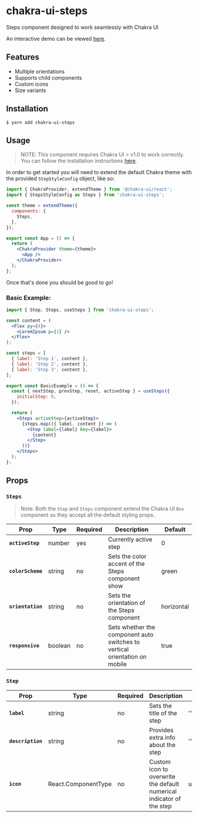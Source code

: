 # chakra-ui-steps

<p>
  Steps component designed to work seamlessly with Chakra UI
</p>
<p>
An interactive demo can be viewed <a target="_blank" href="https://jeanverster.github.io/chakra-ui-steps-site/" title="chakra ui steps demo site">here</a>.
</p>

## Features

- Multiple orientations
- Supports child components
- Custom icons
- Size variants

## Installation

`$ yarn add chakra-ui-steps`

## Usage

> NOTE: This component requires Chakra UI > v1.0 to work correctly. You can follow the installation instructions <a href="https://chakra-ui.com/docs/getting-started" target="_blank">here</a>.

In order to get started you will need to extend the default Chakra theme with the provided `StepStyleConfig` object, like so:

```jsx
import { ChakraProvider, extendTheme } from '@chakra-ui/react';
import { StepsStyleConfig as Steps } from 'chakra-ui-steps';

const theme = extendTheme({
  components: {
    Steps,
  },
});

export const App = () => {
  return (
    <ChakraProvider theme={theme}>
      <App />
    </ChakraProvider>
  );
};
```

Once that's done you should be good to go!

### Basic Example:

```jsx
import { Step, Steps, useSteps } from 'chakra-ui-steps';

const content = (
  <Flex py={4}>
    <LoremIpsum p={1} />
  </Flex>
);

const steps = [
  { label: 'Step 1', content },
  { label: 'Step 2', content },
  { label: 'Step 3', content },
];

export const BasicExample = () => {
  const { nextStep, prevStep, reset, activeStep } = useSteps({
    initialStep: 0,
  });

  return (
    <Steps activeStep={activeStep}>
      {steps.map(({ label, content }) => (
        <Step label={label} key={label}>
          {content}
        </Step>
      ))}
    </Steps>
  );
};
```

## Props

### `Steps`

> Note: Both the `Step` and `Steps` component extend the Chakra UI `Box` component so they accept all the default styling props.

| Prop              | Type    | Required | Description                                                                | Default    |
| ----------------- | ------- | -------- | -------------------------------------------------------------------------- | ---------- |
| **`activeStep`**  | number  | yes      | Currently active step                                                      | 0          |
| **`colorScheme`** | string  | no       | Sets the color accent of the Steps component show                          | green      |
| **`orientation`** | string  | no       | Sets the orientation of the Steps component                                | horizontal |
| **`responsive`**  | boolean | no       | Sets whether the component auto switches to vertical orientation on mobile | true       |

### `Step`

| Prop              | Type                | Required | Description                                                          | Default   |
| ----------------- | ------------------- | -------- | -------------------------------------------------------------------- | --------- |
| **`label`**       | string              | no       | Sets the title of the step                                           | ''        |
| **`description`** | string              | no       | Provides extra info about the step                                   | ''        |
| **`icon`**        | React.ComponentType | no       | Custom icon to overwrite the default numerical indicator of the step | undefined |
